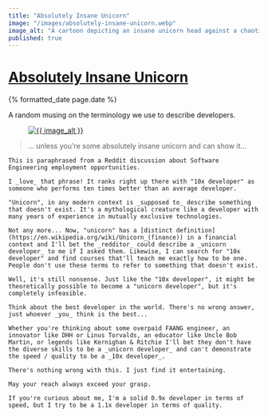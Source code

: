 ```yaml
---
title: "Absolutely Insane Unicorn"
image: "/images/absolutely-insane-unicorn.webp"
image_alt: "A cartoon depicting an insane unicorn head against a chaotic and colorful background"
published: true
---
```


<h1 class="post__title p-name"><a class="u-url" href="{{ page.url }}">Absolutely Insane Unicorn</a></h1>
<div class="post__date">
    <time class="dt-published" datetime="{{ page.date }}">{% formatted_date page.date %}</time>
</div>

<p class="p-summary hidden">A random musing on the terminology we use to describe developers.</p>

<div class="e-content">
    <figure class="post__image">
        <a href="{{ page.url }}"
        ><img
            src="{{ image }}"
            alt="{{ image_alt }}"
        ></a>
    </figure>

> ... unless you're some absolutely insane unicorn and can show it...

    This is paraphrased from a Reddit discussion about Software Engineering employment opportunities.

    I _love_ that phrase! It ranks right up there with "10x developer" as someone who performs ten times better than an average developer.

    "Unicorn", in any modern context is _supposed to_ describe something that doesn't exist. It's a mythological creature like a developer with many years of experience in mutually exclusive technologies.

    Not any more... Now, "unicorn" has a [distinct definition](https://en.wikipedia.org/wiki/Unicorn_(finance)) in a financial context and I'll bet the _redditor_ could describe a _unicorn developer_ to me if I asked them. Likewise, I can search for "10x developer" and find courses that'll teach me exactly how to be one. People don't use these terms to refer to something that doesn't exist.

    Well, it's still nonsense. Just like the "10x developer", it might be theoretically possible to become a "unicorn developer", but it's completely infeasible.

    Think about the best developer in the world. There's no wrong answer, just whoever _you_ think is the best...

    Whether you're thinking about some overpaid FAANG engineer, an innovator like DHH or Linus Torvalds, an educator like Uncle Bob Martin, or legends like Kernighan & Ritchie I'll bet they don't have the diverse skills to be a _unicorn developer_ and can't demonstrate the speed / quality to be a _10x developer_.

    There's nothing wrong with this. I just find it entertaining.

    May your reach always exceed your grasp.

    If you're curious about me, I'm a solid 0.9x developer in terms of speed, but I try to be a 1.1x developer in terms of quality.
</div>